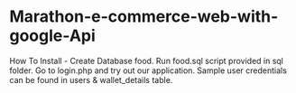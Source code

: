 # Marathon-e-commerce-web-with-google-Api


How To Install -
Create Database food.
Run food.sql script provided in sql folder.
Go to login.php and try out our application. Sample user credentials can be found in users & wallet_details table.
